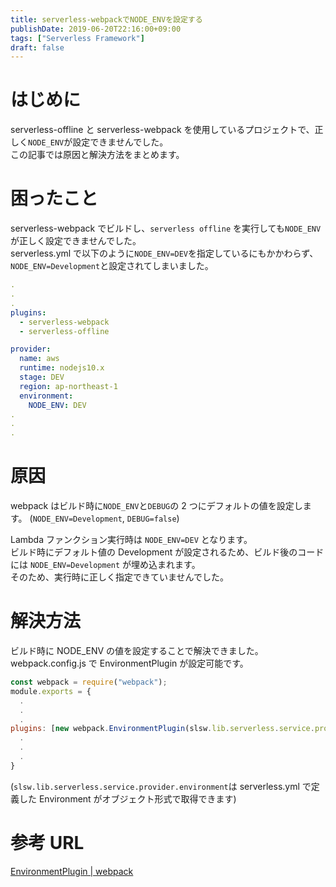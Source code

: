 ```yaml
---
title: serverless-webpackでNODE_ENVを設定する
publishDate: 2019-06-20T22:16:00+09:00
tags: ["Serverless Framework"]
draft: false
---
```


# はじめに

serverless-offline と serverless-webpack を使用しているプロジェクトで、正しく`NODE_ENV`が設定できませんでした。  
この記事では原因と解決方法をまとめます。

# 困ったこと

serverless-webpack でビルドし、`serverless offline` を実行しても`NODE_ENV`が正しく設定できませんでした。  
serverless.yml で以下のように`NODE_ENV=DEV`を指定しているにもかかわらず、 `NODE_ENV=Development`と設定されてしまいました。

```yaml:serverless.yml
.
.
.
plugins:
  - serverless-webpack
  - serverless-offline

provider:
  name: aws
  runtime: nodejs10.x
  stage: DEV
  region: ap-northeast-1
  environment:
    NODE_ENV: DEV
.
.
.
```

# 原因

webpack はビルド時に`NODE_ENV`と`DEBUG`の 2 つにデフォルトの値を設定します。
(`NODE_ENV=Development`, `DEBUG=false`)

Lambda ファンクション実行時は `NODE_ENV=DEV` となります。  
ビルド時にデフォルト値の Development が設定されるため、ビルド後のコードには `NODE_ENV=Development` が埋め込まれます。  
そのため、実行時に正しく指定できていませんでした。

# 解決方法

ビルド時に NODE_ENV の値を設定することで解決できました。  
webpack.config.js で EnvironmentPlugin が設定可能です。

```js:webpack.config.js
const webpack = require("webpack");
module.exports = {
  .
  .
  .
plugins: [new webpack.EnvironmentPlugin(slsw.lib.serverless.service.provider.environment)],
  .
  .
  .
}
```

(`slsw.lib.serverless.service.provider.environment`は serverless.yml で定義した Environment がオブジェクト形式で取得できます)

# 参考 URL

[EnvironmentPlugin | webpack](https://webpack.js.org/plugins/environment-plugin/)
